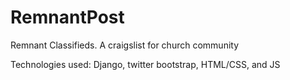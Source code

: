 RemnantPost
=============

Remnant Classifieds. A craigslist for church community

Technologies used: Django, twitter bootstrap, HTML/CSS, and JS
